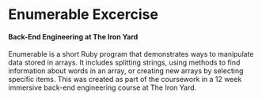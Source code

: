 # Enumerable Excercise
#### Back-End Engineering at The Iron Yard
Enumerable is a short Ruby program that demonstrates ways to manipulate data stored in arrays. It includes splitting strings, using methods to find information about words in an array, or creating new arrays by selecting specific items. This was created as part of the coursework in a 12 week immersive back-end engineering course at The Iron Yard.
